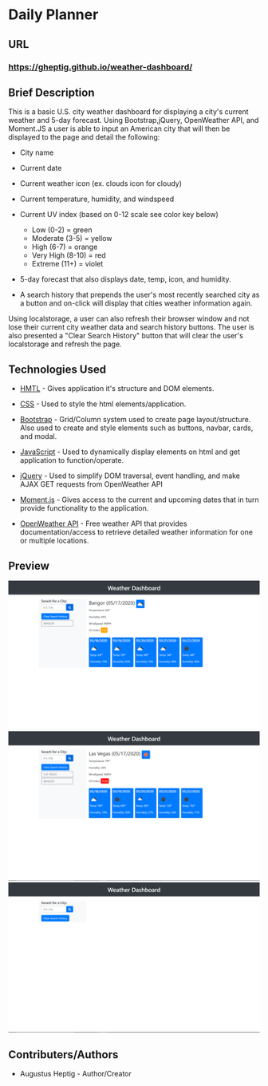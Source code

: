 # Daily Planner

## URL

### https://gheptig.github.io/weather-dashboard/

## Brief Description
This is a basic U.S. city weather dashboard for displaying a city's current weather and 5-day forecast.  Using Bootstrap,jQuery, OpenWeather API, and Moment.JS a user is able to input an American city that will then be displayed to the page and detail the following:

* City name
* Current date
* Current weather icon (ex. clouds icon for cloudy)
* Current temperature, humidity, and windspeed
* Current UV index (based on 0-12 scale see color key below)
    * Low (0-2) = green
    * Moderate (3-5) = yellow
    * High (6-7) = orange
    * Very High (8-10) = red
    * Extreme (11+) = violet

* 5-day forecast that also displays date, temp, icon, and humidity.

* A search history that prepends the user's most recently searched city as a button and on-click will display that cities weather information again.

Using localstorage, a user can also refresh their browser window and not lose their current city weather data and search history buttons.  The user is also presented a "Clear Search History" button that will clear the user's localstorage and refresh the page.

## Technologies Used

* [HMTL](https://developer.mozilla.org/en-US/docs/Web/HTML) - Gives application it's structure and DOM elements.

* [CSS](https://developer.mozilla.org/en-US/docs/Web/CSS) - Used to style the html elements/application.

* [Bootstrap](https://getbootstrap.com/docs/4.4/getting-started/introduction/) - Grid/Column system used to create page layout/structure.  Also used to create and style elements such as buttons, navbar, cards, and modal.

* [JavaScript](https://developer.mozilla.org/en-US/docs/Web/JavaScript) - Used to dynamically display elements on html and get application to function/operate.

* [jQuery](https://jquery.com/) -  Used to simplify DOM traversal, event handling, and make AJAX GET requests from OpenWeather API

* [Moment.js](https://momentjs.com/) - Gives access to the current and upcoming dates that in turn provide functionality to the application.

* [OpenWeather API](https://openweathermap.org/) - Free weather API that provides documentation/access to retrieve detailed weather information for one or multiple locations.

## Preview

![Screenshot of wd](images/screenshot_1.PNG)
![Screenshot of wd](images/screenshot_2.PNG)
![Screenshot of wd](images/screenshot_3.PNG)

## Contributers/Authors

* Augustus Heptig - Author/Creator
